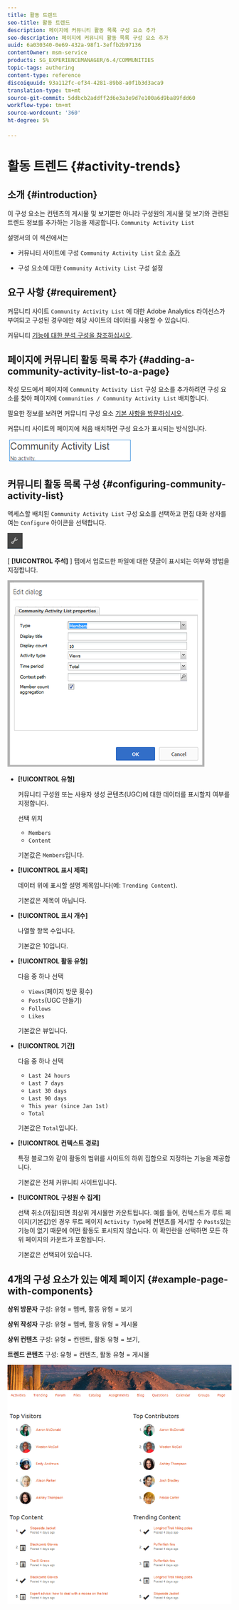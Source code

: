 ```yaml
---
title: 활동 트렌드
seo-title: 활동 트렌드
description: 페이지에 커뮤니티 활동 목록 구성 요소 추가
seo-description: 페이지에 커뮤니티 활동 목록 구성 요소 추가
uuid: 6a030340-0e69-432a-98f1-3effb2b97136
contentOwner: msm-service
products: SG_EXPERIENCEMANAGER/6.4/COMMUNITIES
topic-tags: authoring
content-type: reference
discoiquuid: 93a112fc-ef34-4281-89b8-a0f1b3d3aca9
translation-type: tm+mt
source-git-commit: 5ddbcb2addff2d6e3a3e9d7e100a6d9ba89fdd60
workflow-type: tm+mt
source-wordcount: '360'
ht-degree: 5%

---
```



# 활동 트렌드 {#activity-trends}

## 소개 {#introduction}

이 구성 요소는 컨텐츠의 게시물 및 보기뿐만 아니라 구성원의 게시물 및 보기와 관련된 트렌드 정보를 추가하는 기능을 제공합니다. `Community Activity List`

설명서의 이 섹션에서는

* 커뮤니티 사이트에 구성 `Community Activity List` 요소 [추가](overview.md#community-sites)

* 구성 요소에 대한 `Community Activity List` 구성 설정

## 요구 사항 {#requirement}

커뮤니티 사이트 `Community Activity List` 에 대한 Adobe Analytics 라이선스가 부여되고 구성된 경우에만 해당 사이트의 데이터를 사용할 수 있습니다.

커뮤니티 [기능에 대한 분석 구성을 참조하십시오](analytics.md).

## 페이지에 커뮤니티 활동 목록 추가 {#adding-a-community-activity-list-to-a-page}

작성 모드에서 페이지에 `Community Activity List` 구성 요소를 추가하려면 구성 요소를 찾아 페이지에 `Communities / Community Activity List` 배치합니다.

필요한 정보를 보려면 커뮤니티 구성 요소 [기본 사항을 방문하십시오](basics.md).

커뮤니티 사이트의 페이지에 처음 배치하면 구성 요소가 표시되는 방식입니다.

![chlimage_1-227](assets/chlimage_1-227.png)

## 커뮤니티 활동 목록 구성  {#configuring-community-activity-list}

액세스할 배치된 `Community Activity List` 구성 요소를 선택하고 편집 대화 상자를 여는 `Configure` 아이콘을 선택합니다.

![chlimage_1-228](assets/chlimage_1-228.png)

[ **[!UICONTROL 주석]** ] 탭에서 업로드한 파일에 대한 댓글이 표시되는 여부와 방법을 지정합니다.

![chlimage_1-229](assets/chlimage_1-229.png)

* **[!UICONTROL 유형]**

   커뮤니티 구성원 또는 사용자 생성 콘텐츠(UGC)에 대한 데이터를 표시할지 여부를 지정합니다.

   선택 위치
   * `Members`
   * `Content`

   기본값은 `Members`입니다.

* **[!UICONTROL 표시 제목]**

   데이터 위에 표시할 설명 제목입니다(예: `Trending Content`).

   기본값은 제목이 아닙니다.

* **[!UICONTROL 표시 개수]**

   나열할 항목 수입니다.

   기본값은 10입니다.

* **[!UICONTROL 활동 유형]**

   다음 중 하나 선택
   * `Views`(페이지 방문 횟수)
   * `Posts`(UGC 만들기)
   * `Follows`
   * `Likes`

   기본값은 뷰입니다.

* **[!UICONTROL 기간]**

   다음 중 하나 선택
   * `Last 24 hours`
   * `Last 7 days`
   * `Last 30 days`
   * `Last 90 days`
   * `This year (since Jan 1st)`
   * `Total`

   기본값은 `Total`입니다.

* **[!UICONTROL 컨텍스트 경로]**

   특정 블로그와 같이 활동의 범위를 사이트의 하위 집합으로 지정하는 기능을 제공합니다.

   기본값은 전체 커뮤니티 사이트입니다.

* **[!UICONTROL 구성원 수 집계]**

   선택 취소(꺼짐)되면 최상위 게시물만 카운트됩니다. 예를 들어, 컨텍스트가 루트 페이지(기본값)인 경우 루트 페이지 `Activity Type`에 컨텐츠를 게시할 수 `Posts`있는 기능이 없기 때문에 어떤 활동도 표시되지 않습니다. 이 확인란을 선택하면 모든 하위 페이지의 카운트가 포함됩니다.

   기본값은 선택되어 있습니다.

## 4개의 구성 요소가 있는 예제 페이지 {#example-page-with-components}

**상위 방문자** 구성: 유형 = 멤버, 활동 유형 = 보기

**상위 작성자** 구성: 유형 = 멤버, 활동 유형 = 게시물

**상위 컨텐츠** 구성: 유형 = 컨텐트, 활동 유형 = 보기,

**트렌드 콘텐츠** 구성: 유형 = 컨텐츠, 활동 유형 = 게시물

![chlimage_1-230](assets/chlimage_1-230.png)
